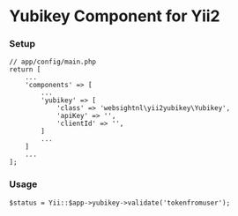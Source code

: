 Yubikey Component for Yii2
===========================

### Setup


```
// app/config/main.php
return [
    ...
    'components' => [
        ...
        'yubikey' => [
            'class' => 'websightnl\yii2yubikey\Yubikey',
            'apiKey' => '',
            'clientId' => '',
        ]
        ...
    ]
    ...
];
```

### Usage

```
$status = Yii::$app->yubikey->validate('tokenfromuser');
```
